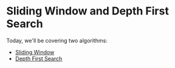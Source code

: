 # Sliding Window and Depth First Search

Today, we'll be covering two algorithms:

- [Sliding Window](./SLIDING_WINDOW.md)
- [Depth First Search](./DFS.md)